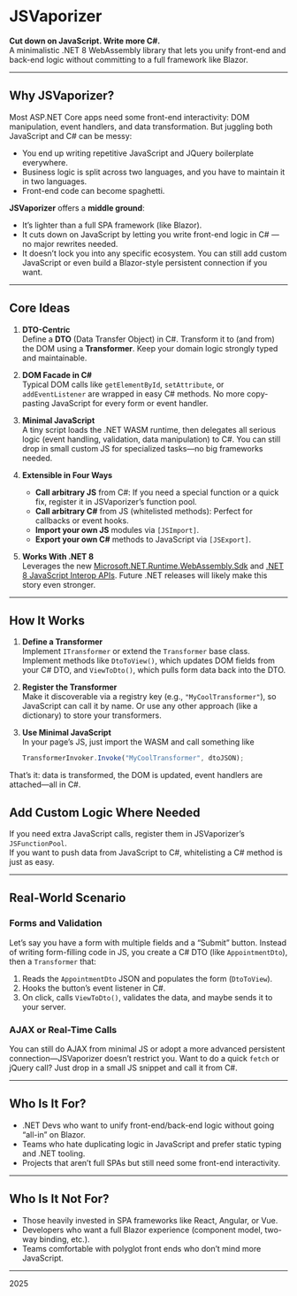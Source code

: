 # JSVaporizer

**Cut down on JavaScript. Write more C#.**  
A minimalistic .NET 8 WebAssembly library that lets you unify front-end and back-end logic without committing to a full framework like Blazor.

---

## Why JSVaporizer?

Most ASP.NET Core apps need some front-end interactivity: DOM manipulation, event handlers, and data transformation. But juggling both JavaScript and C# can be messy:

- You end up writing repetitive JavaScript and JQuery boilerplate everywhere.
- Business logic is split across two languages, and you have to maintain it in two languages.
- Front-end code can become spaghetti.

**JSVaporizer** offers a **middle ground**:

- It’s lighter than a full SPA framework (like Blazor).
- It cuts down on JavaScript by letting you write front-end logic in C# — no major rewrites needed.
- It doesn’t lock you into any specific ecosystem. You can still add custom JavaScript or even build a Blazor-style persistent connection if you want.

---

## Core Ideas

1. **DTO-Centric**  
   Define a **DTO** (Data Transfer Object) in C#. Transform it to (and from) the DOM using a **Transformer**. Keep your domain logic strongly typed and maintainable.

2. **DOM Facade in C#**  
   Typical DOM calls like `getElementById`, `setAttribute`, or `addEventListener` are wrapped in easy C# methods. No more copy-pasting JavaScript for every form or event handler.

3. **Minimal JavaScript**  
   A tiny script loads the .NET WASM runtime, then delegates all serious logic (event handling, validation, data manipulation) to C#. You can still drop in small custom JS for specialized tasks—no big frameworks needed.

4. **Extensible in Four Ways**  
   - **Call arbitrary JS** from C#: If you need a special function or a quick fix, register it in JSVaporizer’s function pool.  
   - **Call arbitrary C#** from JS (whitelisted methods): Perfect for callbacks or event hooks.  
   - **Import your own JS** modules via `[JSImport]`.  
   - **Export your own C#** methods to JavaScript via `[JSExport]`.

5. **Works With .NET 8**  
   Leverages the new [Microsoft.NET.Runtime.WebAssembly.Sdk](https://www.nuget.org/packages/Microsoft.NET.Runtime.WebAssembly.Sdk) and [.NET 8 JavaScript Interop APIs](https://learn.microsoft.com/en-us/dotnet/api/system.runtime.interopservices.javascript?view=net-8.0). Future .NET releases will likely make this story even stronger.

---

## How It Works

1. **Define a Transformer**  
   Implement `ITransformer` or extend the `Transformer` base class. Implement methods like `DtoToView()`, which updates DOM fields from your C# DTO, and `ViewToDto()`, which pulls form data back into the DTO.

2. **Register the Transformer**  
   Make it discoverable via a registry key (e.g., `"MyCoolTransformer"`), so JavaScript can call it by name. Or use any other approach (like a dictionary) to store your transformers.

3. **Use Minimal JavaScript**  
   In your page’s JS, just import the WASM and call something like  
   ```js
   TransformerInvoker.Invoke("MyCoolTransformer", dtoJSON);
   ```

That’s it: data is transformed, the DOM is updated, event handlers are attached—all in C#.

## Add Custom Logic Where Needed
If you need extra JavaScript calls, register them in JSVaporizer’s `JSFunctionPool`.  
If you want to push data from JavaScript to C#, whitelisting a C# method is just as easy.

---

## Real-World Scenario

### Forms and Validation
Let’s say you have a form with multiple fields and a “Submit” button. Instead of writing form-filling code in JS, you create a C# DTO (like `AppointmentDto`), then a `Transformer` that:

1. Reads the `AppointmentDto` JSON and populates the form (`DtoToView`).
2. Hooks the button’s event listener in C#.
3. On click, calls `ViewToDto()`, validates the data, and maybe sends it to your server.

### AJAX or Real-Time Calls
You can still do AJAX from minimal JS or adopt a more advanced persistent connection—JSVaporizer doesn’t restrict you. Want to do a quick `fetch` or jQuery call? Just drop in a small JS snippet and call it from C#.

---

## Who Is It For?
- .NET Devs who want to unify front-end/back-end logic without going “all-in” on Blazor.  
- Teams who hate duplicating logic in JavaScript and prefer static typing and .NET tooling.  
- Projects that aren’t full SPAs but still need some front-end interactivity.

---

## Who Is It Not For?
- Those heavily invested in SPA frameworks like React, Angular, or Vue.  
- Developers who want a full Blazor experience (component model, two-way binding, etc.).  
- Teams comfortable with polyglot front ends who don’t mind more JavaScript.

---

2025